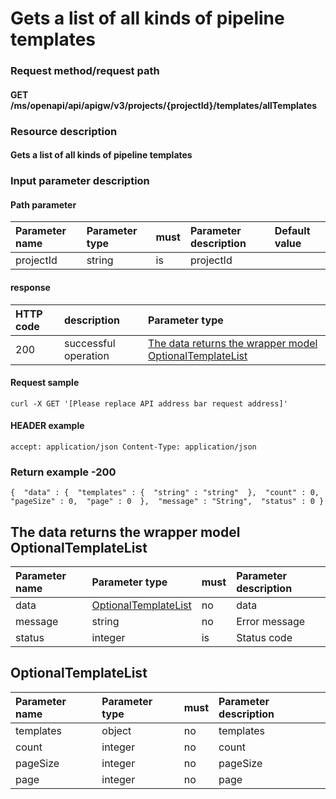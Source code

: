 # Gets a list of all kinds of pipeline templates

### Request method/request path

#### GET /ms/openapi/api/apigw/v3/projects/{projectId}/templates/allTemplates

### Resource description

#### Gets a list of all kinds of pipeline templates

### Input parameter description

#### Path parameter

| Parameter name | Parameter type | must | Parameter description | Default value |
| :------------- | :------------- | :--- | :-------------------- | :------------ |
| projectId      | string         | is   | projectId             |               |

#### response

| HTTP code | description          | Parameter type                                               |
| :-------- | :------------------- | :----------------------------------------------------------- |
| 200       | successful operation | [The data returns the wrapper model OptionalTemplateList](get-a-list-of-all-kinds-of-pipeline-templates.md) |

#### Request sample

```
curl -X GET '[Please replace API address bar request address]' 
```

#### HEADER example

```
accept: application/json Content-Type: application/json 
```

### Return example -200

```
{  "data" : {  "templates" : {  "string" : "string"  },  "count" : 0,  "pageSize" : 0,  "page" : 0  },  "message" : "String",  "status" : 0 } 
```

## The data returns the wrapper model OptionalTemplateList

| Parameter name | Parameter type                                               | must | Parameter description |
| :------------- | :----------------------------------------------------------- | :--- | :-------------------- |
| data           | [OptionalTemplateList](get-a-list-of-all-kinds-of-pipeline-templates.md) | no   | data                  |
| message        | string                                                       | no   | Error message         |
| status         | integer                                                      | is   | Status code           |

## OptionalTemplateList

| Parameter name | Parameter type | must | Parameter description |
| :------------- | :------------- | :--- | :-------------------- |
| templates      | object         | no   | templates             |
| count          | integer        | no   | count                 |
| pageSize       | integer        | no   | pageSize              |
| page           | integer        | no   | page                  |

